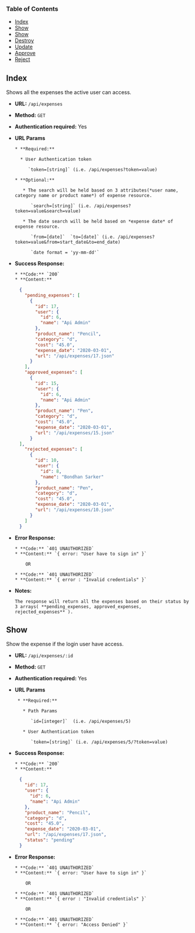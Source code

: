 ### Table of Contents
* [Index](#markdown-header-index)
* [Show](#markdown-header-show)
* [Show](#troubleshooting)
* [Destroy](#compatibility)
* [Update](#notes-and-miscellaneous)
* [Approve](#building-the-extension-bundles)
* [Reject](#next-steps)


## Index

Shows all the expenses the active user can access.

* **URL:** `/api/expenses`

* **Method:**  `GET` 
  
* **Authentication required:**  Yes
  
+  **URL Params**
  
       * **Required:**
       
         * User Authentication token
         
            `token=[string]` (i.e. /api/expenses?token=value)
    
       * **Optional:**
     
          * The search will be held based on 3 attributes(*user name, category name or product name*) of expense resource.
     
             `search=[string]` (i.e. /api/expenses?token=value&search=value)
        
          * The date search will be held based on *expense date* of expense resource.
        
             `from=[date]`  `to=[date]` (i.e. /api/expenses?token=value&from=start_date&to=end_date)
            
             `date format = 'yy-mm-dd'`
   
   
* **Success Response:**
  
      * **Code:** `200`
      * **Content:** 
    
```json 
     {
       "pending_expenses": [
         {
           "id": 17,
           "user": {
             "id": 6,
             "name": "Api Admin"
           },
           "product_name": "Pencil",
           "category": "d",
           "cost": "45.0",
           "expense_date": "2020-03-01",
           "url": "/api/expenses/17.json"
         }
       ],
       "approved_expenses": [
         {
           "id": 15,
           "user": {
             "id": 6,
             "name": "Api Admin"
           },
           "product_name": "Pen",
           "category": "d",
           "cost": "45.0",
           "expense_date": "2020-03-01",
           "url": "/api/expenses/15.json"
         }
     ],
       "rejected_expenses": [
         {
           "id": 10,
           "user": {
             "id": 8,
             "name": "Bondhan Sarker"
           },
           "product_name": "Pen",
           "category": "d",
           "cost": "45.0",
           "expense_date": "2020-03-01",
           "url": "/api/expenses/10.json"
         }
       ]
     }
```
 
+ **Error Response:**

      * **Code:** `401 UNAUTHORIZED` 
      * **Content:** `{ error: "User have to sign in" }`

          OR

      * **Code:** `401 UNAUTHORIZED`
      * **Content:** `{ error : "Invalid credentials" }`

* **Notes:**

      The response will return all the expenses based on their status by 3 arrays( **pending_expenses, approved_expenses, rejected_expenses** ).
  
  
## Show

Show the expense if the login user have access.

* **URL:** `/api/expenses/:id`

* **Method:**  `GET` 
  
* **Authentication required:**  Yes
  
+ **URL Params**
  
       * **Required:**
       
         * Path Params
         
            `id=[integer]`  (i.e. /api/expenses/5)
       
         * User Authentication token
         
            `token=[string]` (i.e. /api/expenses/5/?token=value)

* **Success Response:**
  
      * **Code:** `200`
      * **Content:** 
    
```json 
     {
       "id": 17,
       "user": {
         "id": 6,
         "name": "Api Admin"
       },
       "product_name": "Pencil",
       "category": "d",
       "cost": "45.0",
       "expense_date": "2020-03-01",
       "url": "/api/expenses/17.json",
       "status": "pending"
     }
```
 
+ **Error Response:**

      * **Code:** `401 UNAUTHORIZED` 
      * **Content:** `{ error: "User have to sign in" }`

          OR

      * **Code:** `401 UNAUTHORIZED`
      * **Content:** `{ error : "Invalid credentials" }`
      
          OR

      * **Code:** `401 UNAUTHORIZED`
      * **Content:** `{ error: "Access Denied" }`


  